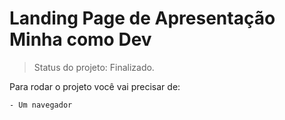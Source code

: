 # Landing Page de Apresentação Minha como Dev

> Status do projeto: Finalizado.

Para rodar o projeto você vai precisar de:


```
- Um navegador
```
